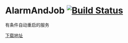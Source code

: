 # AlarmAndJob [![Build Status](https://travis-ci.org/dxsdyhm/AlarmAndJob.svg?branch=master)](https://travis-ci.org/dxsdyhm/AlarmAndJob)
有条件自动重启的服务

[下载地址][dowmload]



[dowmload]:http://fir.im/ykfu
